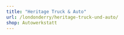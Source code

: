 ```yaml
---
title: "Heritage Truck & Auto"
url: /londonderry/heritage-truck-und-auto/
shop: Autowerkstatt
---
```

